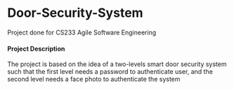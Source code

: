 # Door-Security-System
Project done for CS233 Agile Software Engineering

#### Project Description
The project is based on the idea of a two-levels smart door security system such that the first level needs a password to authenticate user, and the second level needs a face photo to authenticate the system
